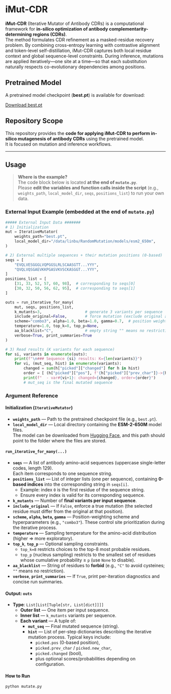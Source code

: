# iMut-CDR

**iMut-CDR** (Iterative Mutator of Antibody CDRs) is a computational framework for **in-silico optimization of antibody complementarity-determining regions (CDRs)**.  
The method formulates CDR refinement as a masked-residue recovery problem. By combining cross-entropy learning with contrastive alignment and token-level self-distillation, iMut-CDR captures both local residue context and global sequence-level constraints. During inference, mutations are applied iteratively—one site at a time—so that each substitution naturally respects co-evolutionary dependencies among positions.

## Pretrained Model

A pretrained model checkpoint (**best.pt**) is available for download:

[Download best.pt](https://drive.google.com/file/d/1mLfoSNwKDw0c9Fmc1ajxK7nrHLgFSKp-/view?usp=sharing)

## Repository Scope

This repository provides the **code for applying iMut-CDR to perform in-silico mutagenesis of antibody CDRs** using the pretrained model.  
It is focused on mutation and inference workflows.

---

## Usage

> **Where is the example?**  
> The code block below is located **at the end of `mutate.py`**.  
> Please **edit the variables and function calls inside the script** (e.g., `weights_path`, `local_model_dir`, `seqs`, `positions_list`) to run your own data.

### External Input Example (embedded at the end of `mutate.py`)
```python
##### External Input Data #######
# 1) Initialization
mut = IterativeMutator(
    weights_path="best.pt",
    local_model_dir="/data/linbu/RandomMutation/models/esm2_650m",
)

# 2) External multiple sequences + their mutation positions (0-based)
seqs = [
    "EVQLVESGGGLVQPGGSLRLSCAASGTT...YYY",
    "QVQLVQSGAEVKKPGASVKVSCKASGGT...YYY",
]
positions_list = [
    [31, 33, 52, 57, 60, 98],  # corresponding to seqs[0]
    [30, 32, 50, 56, 62, 95],  # corresponding to seqs[1]
]

outs = run_iterative_for_many(
    mut, seqs, positions_list,
    k_mutants=3,                   # generate 3 variants per sequence
    include_original=False,        # force mutation (exclude original amino acid)
    scheme="combo3", alpha=1.0, beta=1.0, gamma=0.7,  # position weighting scheme
    temperature=1.0, top_k=8, top_p=None,
    aa_blacklist="C",              # empty string "" means no restriction
    verbose=True, print_summaries=True
)

# 3) Read results (K variants for each sequence)
for si, variants in enumerate(outs):
    print(f"\n### Sequence {si} results: K={len(variants)}")
    for vi, (mut_seq, hist) in enumerate(variants):
        changed = sum(h["picked"]["changed"] for h in hist)
        order = [ (h["picked"]["pos"], f'{h["picked"]["prev_char"]}->{h["picked"]["new_char"]}') for h in hist if h["picked"]["changed"] ]
        print(f"  - var#{vi+1}: changed={changed}, order={order}")
        # mut_seq is the final mutated sequence
```

### Argument Reference

#### Initialization (`IterativeMutator`)
- **`weights_path`** — Path to the pretrained checkpoint file (e.g., `best.pt`).
- **`local_model_dir`** — Local directory containing the **ESM-2-650M** model files.  
  The model can be downloaded from [Hugging Face](https://huggingface.co/facebook/esm2_t33_650M_UR50D), and this path should point to the folder where the files are stored.

#### `run_iterative_for_many(...)`
- **`seqs`** — A list of antibody amino-acid sequences (uppercase single-letter codes, length 129).  
  Each item corresponds to one sequence string.
- **`positions_list`** — List of integer lists (one per sequence), containing **0-based indices** into the corresponding string in `seqs[i]`.
  - Example: index `0` is the first residue of the sequence string.
  - Ensure every index is valid for its corresponding sequence.
- **`k_mutants`** — Number of **final variants per input sequence**.
- **`include_original`** — If `False`, enforce a true mutation (the selected residue must differ from the original at that position).
- **`scheme`, `alpha`, `beta`, `gamma`** — Position-weighting scheme and hyperparameters (e.g., `"combo3"`). These control site prioritization during the iterative process.
- **`temperature`** — Sampling temperature for the amino-acid distribution (higher ⇒ more exploratory).
- **`top_k`**, **`top_p`** — Optional sampling constraints.
  - `top_k=8` restricts choices to the top-8 most probable residues.
  - `top_p` (nucleus sampling) restricts to the smallest set of residues whose cumulative probability ≥ `p` (use `None` to disable).
- **`aa_blacklist`** — String of residues to **forbid** (e.g., `"C"` to avoid cysteines; `""` means no restriction).
- **`verbose`**, **`print_summaries`** — If `True`, print per-iteration diagnostics and concise run summaries.

#### Output: `outs`
- **Type**: `List[List[Tuple[str, List[dict]]]]`
  - **Outer list** — One item per input sequence.
  - **Inner list** — `k_mutants` variants per sequence.
  - **Each variant** — A tuple of:
    - **`mut_seq`** — Final mutated sequence (string).
    - **`hist`** — List of per-step dictionaries describing the iterative mutation process. Typical keys include:
      - `picked.pos` (0-based position),
      - `picked.prev_char` / `picked.new_char`,
      - `picked.changed` (bool),
      - plus optional scores/probabilities depending on configuration.

#### How to Run
```bash
python mutate.py
